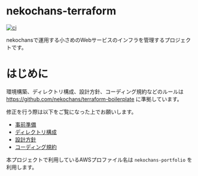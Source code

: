 # nekochans-terraform

[![ci](https://github.com/nekochans/nekochans-terraform/actions/workflows/ci.yml/badge.svg)](https://github.com/nekochans/nekochans-terraform/actions/workflows/ci.yml)

nekochansで運用する小さめのWebサービスのインフラを管理するプロジェクトです。

# はじめに

環境構築、ディレクトリ構成、設計方針、コーディング規約などのルールは https://github.com/nekochans/terraform-boilerplate に準拠しています。

修正を行う際は以下をご覧になった上でお願いします。

- [事前準備](https://github.com/nekochans/terraform-boilerplate#%E4%BA%8B%E5%89%8D%E6%BA%96%E5%82%99)
- [ディレクトリ構成](https://github.com/nekochans/terraform-boilerplate#%E3%83%87%E3%82%A3%E3%83%AC%E3%82%AF%E3%83%88%E3%83%AA%E6%A7%8B%E6%88%90)
- [設計方針](https://github.com/nekochans/terraform-boilerplate#%E8%A8%AD%E8%A8%88%E6%96%B9%E9%87%9D)
- [コーディング規約](https://github.com/nekochans/terraform-boilerplate#%E3%82%B3%E3%83%BC%E3%83%87%E3%82%A3%E3%83%B3%E3%82%B0%E8%A6%8F%E7%B4%84)

本プロジェクトで利用しているAWSプロファイル名は `nekochans-portfolio` を利用します。
